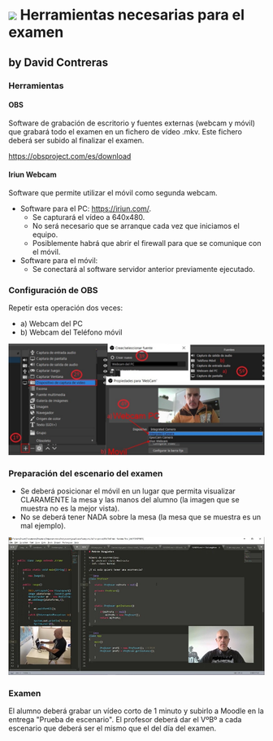# ![](https://raw.githubusercontent.com/DavidContrerasICAI/javaCourseExamples/master/images/logo.jpg) Herramientas necesarias para el examen
## by David Contreras
### Herramientas
#### OBS
Software de grabación de escritorio y fuentes externas (webcam y móvil) que grabará todo el examen en un fichero de vídeo .mkv. Este fichero deberá ser subido al finalizar el examen.

https://obsproject.com/es/download

#### Iriun Webcam 
Software que permite utilizar el móvil como segunda webcam.

- Software para el PC: https://iriun.com/. 
	- Se capturará el vídeo a 640x480. 
	- No será necesario que se arranque cada vez que iniciamos el equipo.
	- Posiblemente habrá que abrir el firewall para que se comunique con el móvil.
- Software para el móvil: 
	- Se conectará al software servidor anterior previamente ejecutado.

### Configuración de OBS

Repetir esta operación dos veces:
- a) Webcam del PC
- b) Webcam del Teléfono móvil

![](https://raw.githubusercontent.com/DavidContrerasICAI/javaCourseExamples/master/00.tools/OBS.jpg) 

### Preparación del escenario del examen

- Se deberá posicionar el móvil en un lugar que permita visualizar CLARAMENTE la mesa y las manos del alumno (la imagen que se muestra no es la mejor vista).
- No se deberá tener NADA sobre la mesa (la mesa que se muestra es un mal ejemplo).

![](https://raw.githubusercontent.com/DavidContrerasICAI/javaCourseExamples/master/00.tools/DesktopNew.jpg) 

### Examen
El alumno deberá grabar un vídeo corto de 1 minuto y subirlo a Moodle en la entrega "Prueba de escenario". El profesor deberá dar el VºBº a cada escenario que deberá ser el mismo que el del día del examen.

